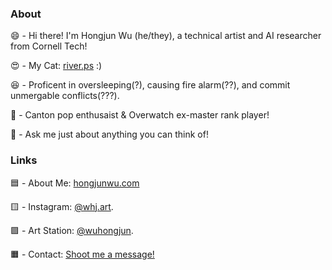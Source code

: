 ### About
😄 - Hi there! I'm Hongjun Wu (he/they), a technical artist and AI researcher from Cornell Tech!

😍 - My Cat: [river.ps](https://www.instagram.com/river.ps/) :) 

😆 - Proficent in oversleeping(?), causing fire alarm(??), and commit unmergable conflicts(???).  

🥰 - Canton pop enthusaist & Overwatch ex-master rank player!

💬 - Ask me just about anything you can think of!  

### Links
🟦  - About Me: [hongjunwu.com](https://hongjunwu.com/) 

🟨  - Instagram: [@whj.art](https://www.instagram.com/whj.art/).   

🟪  - Art Station: [@wuhongjun](https://wuhongjun.artstation.com/). 

🟧  - Contact: [Shoot me a message!](https://me.hongjunwu.com/contact/)
